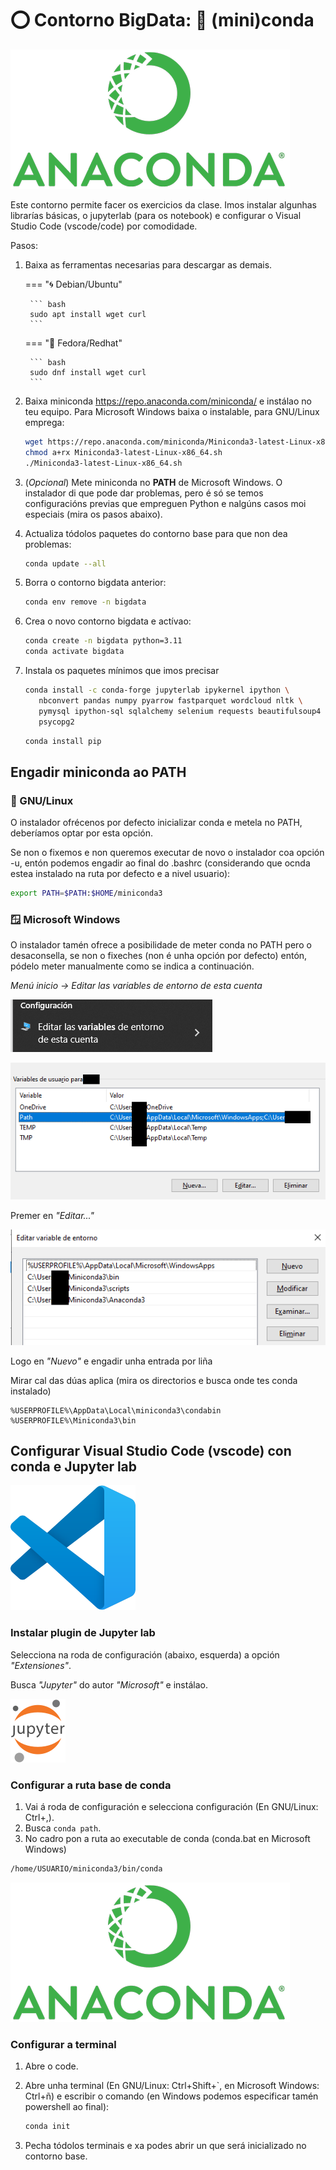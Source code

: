 # ⭕️ Contorno BigData: 🐍 (mini)conda

![Logo Anaconda](images/conda-0/Anaconda_Logo.png#derecha "Logo Anaconda")

Este contorno permite facer os exercicios da clase. Imos instalar algunhas librarías básicas, o jupyterlab (para os notebook) e configurar o Visual Studio Code (vscode/code) por comodidade.

Pasos:

1. Baixa as ferramentas necesarias para descargar as demais.

    === "🌀 Debian/Ubuntu"

        ``` bash
        sudo apt install wget curl
        ```

    === "👒 Fedora/Redhat"

        ``` bash
        sudo dnf install wget curl
        ```

2. Baixa miniconda <https://repo.anaconda.com/miniconda/> e instálao no teu equipo. Para Microsoft Windows baixa o instalable, para GNU/Linux emprega:
    ``` bash
    wget https://repo.anaconda.com/miniconda/Miniconda3-latest-Linux-x86_64.sh
    chmod a+rx Miniconda3-latest-Linux-x86_64.sh
    ./Miniconda3-latest-Linux-x86_64.sh
    ```

3. (*Opcional*) Mete miniconda no **PATH** de Microsoft Windows. O instalador di que pode dar problemas, pero é só se temos configuracións previas que empreguen Python e nalgúns casos moi especiais (mira os pasos abaixo).
4. Actualiza tódolos paquetes do contorno base para que non dea problemas:
    ``` bash
    conda update --all
    ```

5. Borra o contorno bigdata anterior:
    ``` bash
    conda env remove -n bigdata
    ```

6. Crea o novo contorno bigdata e actívao:
    ``` bash
    conda create -n bigdata python=3.11
    conda activate bigdata
    ```

7. Instala os paquetes mínimos que imos precisar
    ``` bash
    conda install -c conda-forge jupyterlab ipykernel ipython \
       nbconvert pandas numpy pyarrow fastparquet wordcloud nltk \
       pymysql ipython-sql sqlalchemy selenium requests beautifulsoup4 \
       psycopg2
    ```

    ``` bash
    conda install pip
    ```

## Engadir miniconda ao PATH

### 🐧 GNU/Linux 

O instalador ofrécenos por defecto inicializar conda e metela no PATH, deberíamos optar por esta opción.

Se non o fixemos e non queremos executar de novo o instalador coa opción -u, entón podemos engadir ao final do .bashrc (considerando que ocnda estea instalado na ruta por defecto e a nivel usuario):

``` bash
export PATH=$PATH:$HOME/miniconda3
```

### 🪟 Microsoft Windows

O instalador tamén ofrece a posibilidade de meter conda no PATH pero o desaconsella, se non o fixeches (non é unha opción por defecto) entón, pódelo meter manualmente como se indica a continuación.

*Menú inicio -> Editar las variables de entorno de esta cuenta*

![Opción do menú inicio](images/conda-0/0-vars-contorna.png "Editar las variables de entorno de esta cuenta")

![Variables](images/conda-0/1-path.png "Variable PATH usaurio ou sistema")

Premer en *"Editar..."*

![Editando variables](images/conda-0/2-path.png "Editando variable")

Logo en *"Nuevo"* e engadir unha entrada por liña

Mirar cal das dúas aplica (mira os directorios e busca onde tes conda instalado)
~~~~
%USERPROFILE%\AppData\Local\miniconda3\condabin
%USERPROFILE%\Miniconda3\bin
~~~~

## Configurar Visual Studio Code (vscode) con conda e Jupyter lab

![Logo VSCode](images/vscode/vscode.svg#derecha "Logo VSCode")

### Instalar plugin de Jupyter lab

Selecciona na roda de configuración (abaixo, esquerda) a opción *"Extensiones"*.

Busca *"Jupyter"* do autor *"Microsoft"* e instálao.

![Logo Jupyter](images/jupyter/Jupyter_logo.svg#derecha "Logo Jupyter")

### Configurar a ruta base de conda

1. Vai á roda de configuración e selecciona configuración (En GNU/Linux: Ctrl+,).
2. Busca `conda path`.
3. No cadro pon a ruta ao executable de conda (conda.bat en Microsoft Windows)

``` bash
/home/USUARIO/miniconda3/bin/conda
```
![Anaconda Logo](images/conda-0/Anaconda_Logo.png#derecha "Anaconda Logo")

### Configurar a terminal


1. Abre o code.
2. Abre unha terminal (En GNU/Linux: Ctrl+Shift+`, en Microsoft Windows: Ctrl+ñ) e escribir o comando (en Windows podemos especificar tamén powershell ao final):
    ``` bash
    conda init
    ```


3. Pecha tódolos terminais e xa podes abrir un que será inicializado no contorno base.
